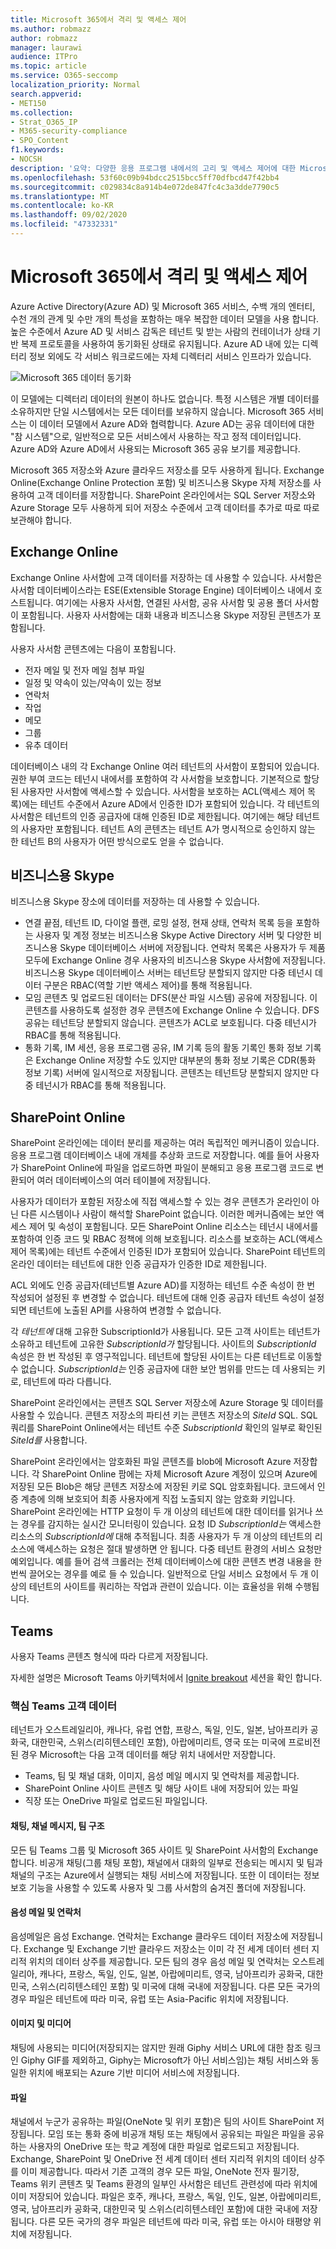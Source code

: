 ```yaml
---
title: Microsoft 365에서 격리 및 액세스 제어
ms.author: robmazz
author: robmazz
manager: laurawi
audience: ITPro
ms.topic: article
ms.service: O365-seccomp
localization_priority: Normal
search.appverid:
- MET150
ms.collection:
- Strat_O365_IP
- M365-security-compliance
- SPO_Content
f1.keywords:
- NOCSH
description: '요약: 다양한 응용 프로그램 내에서의 고리 및 액세스 제어에 대한 Microsoft 365.'
ms.openlocfilehash: 53f60c09b94bdcc2515bcc5ff70dfbcd47f42bb4
ms.sourcegitcommit: c029834c8a914b4e072de847fc4c3a3dde7790c5
ms.translationtype: MT
ms.contentlocale: ko-KR
ms.lasthandoff: 09/02/2020
ms.locfileid: "47332331"
---
```

# <a name="isolation-and-access-control-in-microsoft-365"></a>Microsoft 365에서 격리 및 액세스 제어

Azure Active Directory(Azure AD) 및 Microsoft 365 서비스, 수백 개의 엔터티, 수천 개의 관계 및 수만 개의 특성을 포함하는 매우 복잡한 데이터 모델을 사용 합니다. 높은 수준에서 Azure AD 및 서비스 감독은 테넌트 및 받는 사람의 컨테이너가 상태 기반 복제 프로토콜을 사용하여 동기화된 상태로 유지됩니다. Azure AD 내에 있는 디렉터리 정보 외에도 각 서비스 워크로드에는 자체 디렉터리 서비스 인프라가 있습니다.
 
![Microsoft 365 데이터 동기화](../media/office-365-isolation-tenant-data-sync.png)

이 모델에는 디렉터리 데이터의 원본이 하나도 없습니다. 특정 시스템은 개별 데이터를 소유하지만 단일 시스템에서는 모든 데이터를 보유하지 않습니다. Microsoft 365 서비스는 이 데이터 모델에서 Azure AD와 협력합니다. Azure AD는 공유 데이터에 대한 "참 시스템"으로, 일반적으로 모든 서비스에서 사용하는 작고 정적 데이터입니다. Azure AD와 Azure AD에서 사용되는 Microsoft 365 공유 보기를 제공합니다.

Microsoft 365 저장소와 Azure 클라우드 저장소를 모두 사용하게 됩니다. Exchange Online(Exchange Online Protection 포함) 및 비즈니스용 Skype 자체 저장소를 사용하여 고객 데이터를 저장합니다. SharePoint 온라인에서는 SQL Server 저장소와 Azure Storage 모두 사용하게 되어 저장소 수준에서 고객 데이터를 추가로 따로 따로 보관해야 합니다.

## <a name="exchange-online"></a>Exchange Online

Exchange Online 사서함에 고객 데이터를 저장하는 데 사용할 수 있습니다. 사서함은 사서함 데이터베이스라는 ESE(Extensible Storage Engine) 데이터베이스 내에서 호스트됩니다. 여기에는 사용자 사서함, 연결된 사서함, 공유 사서함 및 공용 폴더 사서함이 포함됩니다. 사용자 사서함에는 대화 내용과 비즈니스용 Skype 저장된 콘텐츠가 포함됩니다.

사용자 사서함 콘텐츠에는 다음이 포함됩니다.

- 전자 메일 및 전자 메일 첨부 파일
- 일정 및 약속이 있는/약속이 있는 정보
- 연락처
- 작업
- 메모
- 그룹
- 유추 데이터

데이터베이스 내의 각 Exchange Online 여러 테넌트의 사서함이 포함되어 있습니다. 권한 부여 코드는 테넌시 내에서를 포함하여 각 사서함을 보호합니다. 기본적으로 할당된 사용자만 사서함에 액세스할 수 있습니다. 사서함을 보호하는 ACL(액세스 제어 목록)에는 테넌트 수준에서 Azure AD에서 인증한 ID가 포함되어 있습니다. 각 테넌트의 사서함은 테넌트의 인증 공급자에 대해 인증된 ID로 제한됩니다. 여기에는 해당 테넌트의 사용자만 포함됩니다. 테넌트 A의 콘텐츠는 테넌트 A가 명시적으로 승인하지 않는 한 테넌트 B의 사용자가 어떤 방식으로도 얻을 수 없습니다.

## <a name="skype-for-business"></a>비즈니스용 Skype

비즈니스용 Skype 장소에 데이터를 저장하는 데 사용할 수 있습니다.

- 연결 끝점, 테넌트 ID, 다이얼 플랜, 로밍 설정, 현재 상태, 연락처 목록 등을 포함하는 사용자 및 계정 정보는 비즈니스용 Skype Active Directory 서버 및 다양한 비즈니스용 Skype 데이터베이스 서버에 저장됩니다. 연락처 목록은 사용자가 두 제품 모두에 Exchange Online 경우 사용자의 비즈니스용 Skype 사서함에 저장됩니다. 비즈니스용 Skype 데이터베이스 서버는 테넌트당 분할되지 않지만 다중 테넌시 데이터 구분은 RBAC(역할 기반 액세스 제어)를 통해 적용됩니다.
- 모임 콘텐츠 및 업로드된 데이터는 DFS(분산 파일 시스템) 공유에 저장됩니다. 이 콘텐츠를 사용하도록 설정한 경우 콘텐츠에 Exchange Online 수 있습니다. DFS 공유는 테넌트당 분할되지 않습니다. 콘텐츠가 ACL로 보호됩니다. 다중 테넌시가 RBAC를 통해 적용됩니다.
- 통화 기록, IM 세션, 응용 프로그램 공유, IM 기록 등의 활동 기록인 통화 정보 기록은 Exchange Online 저장할 수도 있지만 대부분의 통화 정보 기록은 CDR(통화 정보 기록) 서버에 일시적으로 저장됩니다. 콘텐츠는 테넌트당 분할되지 않지만 다중 테넌시가 RBAC를 통해 적용됩니다.

## <a name="sharepoint-online"></a>SharePoint Online

SharePoint 온라인에는 데이터 분리를 제공하는 여러 독립적인 메커니즘이 있습니다. 응용 프로그램 데이터베이스 내에 개체를 추상화 코드로 저장합니다. 예를 들어 사용자가 SharePoint Online에 파일을 업로드하면 파일이 분해되고 응용 프로그램 코드로 변환되어 여러 데이터베이스의 여러 테이블에 저장됩니다.

사용자가 데이터가 포함된 저장소에 직접 액세스할 수 있는 경우 콘텐츠가 온라인이 아닌 다른 시스템이나 사람이 해석할 SharePoint 없습니다. 이러한 메커니즘에는 보안 액세스 제어 및 속성이 포함됩니다. 모든 SharePoint Online 리소스는 테넌시 내에서를 포함하여 인증 코드 및 RBAC 정책에 의해 보호됩니다. 리소스를 보호하는 ACL(액세스 제어 목록)에는 테넌트 수준에서 인증된 ID가 포함되어 있습니다. SharePoint 테넌트의 온라인 데이터는 테넌트에 대한 인증 공급자가 인증한 ID로 제한됩니다.

ACL 외에도 인증 공급자(테넌트별 Azure AD)를 지정하는 테넌트 수준 속성이 한 번 작성되어 설정된 후 변경할 수 없습니다. 테넌트에 대해 인증 공급자 테넌트 속성이 설정되면 테넌트에 노출된 API를 사용하여 변경할 수 없습니다.

각 *테넌트에* 대해 고유한 SubscriptionId가 사용됩니다. 모든 고객 사이트는 테넌트가 소유하고 테넌트에 고유한 *SubscriptionId가* 할당됩니다. 사이트의 *SubscriptionId* 속성은 한 번 작성된 후 영구적입니다. 테넌트에 할당된 사이트는 다른 테넌트로 이동할 수 없습니다. *SubscriptionId는* 인증 공급자에 대한 보안 범위를 만드는 데 사용되는 키로, 테넌트에 따라 다릅니다.

SharePoint 온라인에서는 콘텐츠 SQL Server 저장소에 Azure Storage 및 데이터를 사용할 수 있습니다. 콘텐츠 저장소의 파티션 키는 콘텐츠 저장소의 *SiteId* SQL. SQL 쿼리를 SharePoint Online에서는 테넌트 수준 *SubscriptionId* 확인의 일부로 확인된 *SiteId를* 사용합니다.

SharePoint 온라인에서는 암호화된 파일 콘텐츠를 blob에 Microsoft Azure 저장합니다. 각 SharePoint Online 팜에는 자체 Microsoft Azure 계정이 있으며 Azure에 저장된 모든 Blob은 해당 콘텐츠 저장소에 저장된 키로 SQL 암호화됩니다. 코드에서 인증 계층에 의해 보호되어 최종 사용자에게 직접 노출되지 않는 암호화 키입니다. SharePoint 온라인에는 HTTP 요청이 두 개 이상의 테넌트에 대한 데이터를 읽거나 쓰는 경우를 감지하는 실시간 모니터링이 있습니다. 요청 ID *SubscriptionId는* 액세스한 리소스의 *SubscriptionId에* 대해 추적됩니다. 최종 사용자가 두 개 이상의 테넌트의 리소스에 액세스하는 요청은 절대 발생하면 안 됩니다. 다중 테넌트 환경의 서비스 요청만 예외입니다. 예를 들어 검색 크롤러는 전체 데이터베이스에 대한 콘텐츠 변경 내용을 한 번씩 끌어오는 경우를 예로 들 수 있습니다. 일반적으로 단일 서비스 요청에서 두 개 이상의 테넌트의 사이트를 쿼리하는 작업과 관련이 있습니다. 이는 효율성을 위해 수행됩니다.

## <a name="teams"></a>Teams

사용자 Teams 콘텐츠 형식에 따라 다르게 저장됩니다. 

자세한 설명은 Microsoft Teams 아키텍처에서 [Ignite breakout](https://channel9.msdn.com/Events/Ignite/Microsoft-Ignite-Orlando-2017/BRK3071) 세션을 확인 합니다.

### <a name="core-teams-customer-data"></a>핵심 Teams 고객 데이터

테넌트가 오스트레일리아, 캐나다, 유럽 연합, 프랑스, 독일, 인도, 일본, 남아프리카 공화국, 대한민국, 스위스(리히텐스테인 포함), 아랍에미리트, 영국 또는 미국에 프로비전된 경우 Microsoft는 다음 고객 데이터를 해당 위치 내에서만 저장합니다.

- Teams, 팀 및 채널 대화, 이미지, 음성 메일 메시지 및 연락처를 제공합니다.
- SharePoint Online 사이트 콘텐츠 및 해당 사이트 내에 저장되어 있는 파일
- 직장 또는 OneDrive 파일로 업로드된 파일입니다.

#### <a name="chat-channel-messages-team-structure"></a>채팅, 채널 메시지, 팀 구조

모든 팀 Teams 그룹 및 Microsoft 365 사이트 및 SharePoint 사서함의 Exchange 합니다. 비공개 채팅(그룹 채팅 포함), 채널에서 대화의 일부로 전송되는 메시지 및 팀과 채널의 구조는 Azure에서 실행되는 채팅 서비스에 저장됩니다. 또한 이 데이터는 정보 보호 기능을 사용할 수 있도록 사용자 및 그룹 사서함의 숨겨진 폴더에 저장됩니다.

#### <a name="voicemail-and-contacts"></a>음성 메일 및 연락처

음성메일은 음성 Exchange. 연락처는 Exchange 클라우드 데이터 저장소에 저장됩니다. Exchange 및 Exchange 기반 클라우드 저장소는 이미 각 전 세계 데이터 센터 지리적 위치의 데이터 상주를 제공합니다. 모든 팀의 경우 음성 메일 및 연락처는 오스트레일리아, 캐나다, 프랑스, 독일, 인도, 일본, 아랍에미리트, 영국, 남아프리카 공화국, 대한민국, 스위스(리히텐스테인 포함) 및 미국에 대해 국내에 저장됩니다. 다른 모든 국가의 경우 파일은 테넌트에 따라 미국, 유럽 또는 Asia-Pacific 위치에 저장됩니다.

#### <a name="images-and-media"></a>이미지 및 미디어

채팅에 사용되는 미디어(저장되지는 않지만 원래 Giphy 서비스 URL에 대한 참조 링크인 Giphy GIF를 제외하고, Giphy는 Microsoft가 아닌 서비스임)는 채팅 서비스와 동일한 위치에 배포되는 Azure 기반 미디어 서비스에 저장됩니다.

#### <a name="files"></a>파일

채널에서 누군가 공유하는 파일(OneNote 및 위키 포함)은 팀의 사이트 SharePoint 저장됩니다. 모임 또는 통화 중에 비공개 채팅 또는 채팅에서 공유되는 파일은 파일을 공유하는 사용자의 OneDrive 또는 학교 계정에 대한 파일로 업로드되고 저장됩니다. Exchange, SharePoint 및 OneDrive 전 세계 데이터 센터 지리적 위치의 데이터 상주를 이미 제공합니다. 따라서 기존 고객의 경우 모든 파일, OneNote 전자 필기장, Teams 위키 콘텐츠 및 Teams 환경의 일부인 사서함은 테넌트 관련성에 따라 위치에 이미 저장되어 있습니다. 파일은 호주, 캐나다, 프랑스, 독일, 인도, 일본, 아랍에미리트, 영국, 남아프리카 공화국, 대한민국 및 스위스(리히텐스테인 포함)에 대한 국내에 저장됩니다. 다른 모든 국가의 경우 파일은 테넌트에 따라 미국, 유럽 또는 아시아 태평양 위치에 저장됩니다.
